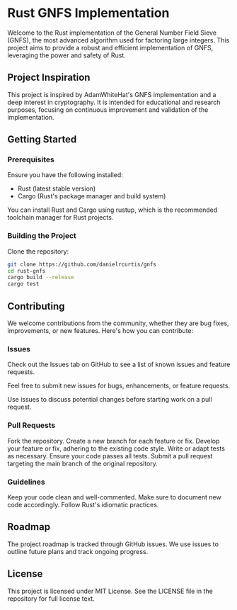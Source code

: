 # Rust GNFS Implementation

Welcome to the Rust implementation of the General Number Field Sieve (GNFS), the most advanced algorithm used for factoring large integers. This project aims to provide a robust and efficient implementation of GNFS, leveraging the power and safety of Rust.

## Project Inspiration

This project is inspired by AdamWhiteHat's GNFS implementation and a deep interest in cryptography. It is intended for educational and research purposes, focusing on continuous improvement and validation of the implementation.

## Getting Started

### Prerequisites

Ensure you have the following installed:

- Rust (latest stable version)
- Cargo (Rust's package manager and build system)

You can install Rust and Cargo using rustup, which is the recommended toolchain manager for Rust projects.

### Building the Project

Clone the repository:

```bash
git clone https://github.com/danielrcurtis/gnfs
cd rust-gnfs
cargo build --release
cargo test
```
## Contributing

We welcome contributions from the community, whether they are bug fixes, improvements, or new features. Here's how you can contribute:

### Issues

Check out the Issues tab on GitHub to see a list of known issues and feature requests.

Feel free to submit new issues for bugs, enhancements, or feature requests.

Use issues to discuss potential changes before starting work on a pull request.

### Pull Requests

Fork the repository.
Create a new branch for each feature or fix.
Develop your feature or fix, adhering to the existing code style.
Write or adapt tests as necessary.
Ensure your code passes all tests.
Submit a pull request targeting the main branch of the original repository.

### Guidelines

Keep your code clean and well-commented.
Make sure to document new code accordingly.
Follow Rust's idiomatic practices.

## Roadmap

The project roadmap is tracked through GitHub issues. We use issues to outline future plans and track ongoing progress.

## License

This project is licensed under MIT License. See the LICENSE file in the repository for full license text.
